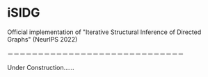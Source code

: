 # iSIDG
Official implementation of "Iterative Structural Inference of Directed Graphs" (NeurIPS 2022) 

－－－－－－－－－－－－－－－－－－－－－－－－－－－－－

Under Construction......
